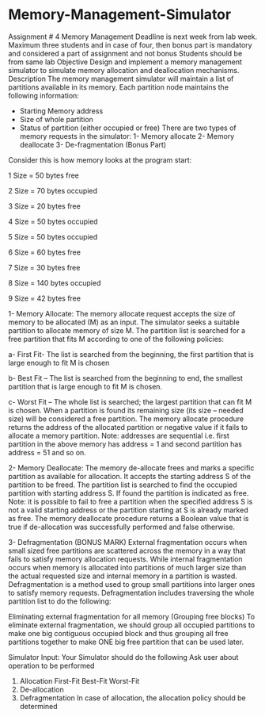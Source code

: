 Memory-Management-Simulator
===========================
Assignment # 4 
Memory Management
Deadline is next week from lab week.
Maximum three students and in case of four, then bonus part is mandatory and considered a part of assignment and not bonus
Students should be from same lab
Objective
Design and implement a memory management simulator to simulate memory allocation and deallocation mechanisms. 
Description
The memory management simulator will maintain a list of partitions available in its memory. Each partition node maintains the following information:
- Starting Memory address 
- Size of whole partition
- Status of partition (either occupied or free) 
There are two types of memory requests in the simulator: 
1- Memory allocate
2- Memory deallocate
3- De-fragmentation (Bonus Part)



Consider this is how memory looks at the program start:

1
Size = 50 bytes
free

2
Size = 70 bytes
occupied

3
Size = 20 bytes
free

4
Size = 50 bytes
occupied

5
Size = 50 bytes
occupied

6
Size = 60 bytes
free

7
Size = 30 bytes
free

8
Size = 140 bytes
occupied

9
Size = 42 bytes
free

1- Memory Allocate:
The memory allocate request accepts the size of memory to be allocated (M) as an input. The simulator seeks a suitable partition to allocate memory of size M. The partition list is searched for a free partition that fits M according to one of the following policies:

a- First Fit- The list is searched from the beginning, the first partition that is large enough to fit M is chosen 

b- Best Fit – The list is searched from the beginning to end, the smallest partition that is large enough to fit M is chosen. 

c- Worst Fit – The whole list is searched; the largest partition that can fit M is chosen. 
When a partition is found its remaining size (its size – needed size) will be considered a free partition.
The memory allocate procedure returns the address of the allocated partition or negative value if it fails to allocate a memory partition.
Note: addresses are sequential i.e. first partition in the above memory has address = 1 and second partition has address = 51 and so on.

2- Memory Deallocate:
The memory de-allocate frees and marks a specific partition as available for allocation. It accepts the starting address S of the partition to be freed. The partition list is searched to find the occupied partition with starting address S. If found the partition is indicated as free. 
Note: it is possible to fail to free a partition when the specified address S is not a valid starting address or the partition starting at S is already marked as free. 
The memory deallocate procedure returns a Boolean value that is true if de-allocation was successfully performed and false otherwise.

3- Defragmentation (BONUS MARK)
External fragmentation occurs when small sized free partitions are scattered across the memory in a way that fails to satisfy memory allocation requests. While internal fragmentation occurs when memory is allocated into partitions of much larger size than the actual requested size and internal memory in a partition is wasted.
Defragmentation is a method used to group small partitions into larger ones to satisfy memory requests. Defragmentation includes traversing the whole partition list to do the following:

Eliminating external fragmentation for all memory (Grouping free blocks)
	To eliminate external fragmentation, we should group all occupied partitions to make one big contiguous occupied block and thus grouping all free partitions together to make ONE big free partition that can be used later.
 

Simulator Input:
Your Simulator should do the following
Ask user about operation to be performed
1. Allocation
First-Fit
Best-Fit
Worst-Fit 
2. De-allocation
3. Defragmentation
In case of allocation, the allocation policy should be determined


